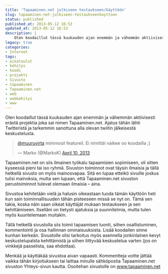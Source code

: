```yaml
---
title: 'Tapaaminen.net julkiseen testaukseen/käyttöön'
slug: tapaaminen-net-julkiseen-testaukseenkayttoon
status: published
published_at: 2013-05-12 16:53
updated_at: 2013-05-12 16:53
description: |
    Olen koodaillut tässä kuukauden ajan enemmän ja vähemmän aktiivisesti erästä projektia joka sai nimen Tapaaminen.net. Ajatus tähän lähti Twitteristä ja tarkemmin sanottuna alla olevan twiitin jälkeisestä keskustelusta. @muuruvirta mimmosil featureil. Ei nimittäi vaikee oo koodailla ;) — Marko (@MarkoK) April 10, 2013 Tapaaminen.net on siis ilmainen työkalu tapaamisien sopimiseen, oli sitten kyseessä pieni tai iso… Jatka lukemista Tapaaminen.net julkiseen testaukseen/käyttöön
legacy: true
categories:
- Internet
tags:
- aikataulut
- kehitys
- koodi
- projekti
- Sivusto
- tapaaminen
- Tapaaminen.net
- web
- webkehitys
- www
---
```


<p>Olen koodaillut tässä kuukauden ajan enemmän ja vähemmän aktiivisesti erästä projektia joka sai nimen Tapaaminen.net. Ajatus tähän lähti Twitteristä ja tarkemmin sanottuna alla olevan twiitin jälkeisestä keskustelusta.</p>
<blockquote class="twitter-tweet" data-width="550" data-dnt="true">
<p lang="fi" dir="ltr"><a href="https://twitter.com/muuruvirta?ref_src=twsrc%5Etfw">@muuruvirta</a> mimmosil featureil. Ei nimittäi vaikee oo koodailla ;)</p>
<p>&mdash; Marko (@MarkoK) <a href="https://twitter.com/MarkoK/status/322044036816973824?ref_src=twsrc%5Etfw">April 10, 2013</a></p></blockquote>
<p><script async src="https://platform.twitter.com/widgets.js" charset="utf-8"></script></p>
<p>Tapaaminen.net on siis ilmainen työkalu tapaamisien sopimiseen, oli sitten kyseessä pieni tai iso ryhmä. Sivuston toiminnot ovat täysin ilmaisia ja tällä hetkellä sivusto on myös mainosvapaa. Sitä en lupaa etteikö sivuille joskus tulisi mainoksia, mutta sen lupaan, että Tapaaminen.net sivuston perustoiminnot tulevat olemaan ilmaisia &#8211; aina.</p>
<p>Sivustoa kehitetään vielä ja halusin oikeastaan tuoda tämän käyttöön heti kun sain toiminnallisuuden tähän pisteeseen missä se nyt on. Tämä sen takia, koska näin saan oikeat käyttäjät mukaan testaukseen ja sen kehittämiseen. Itselläni on tietysti ajatuksia ja suunnitelmia, mutta tulen myös kuuntelemaan muitakin.</p>
<p>Tällä hetkellä sivustolla siis toimii tapaamisen luonti, siihen osallistuminen, kommentointi ja osa hallinnan ominaisuuksista. Lisää koodailen sinne kunhan kerkeän. Sivustolle olisi tarkoitus myös asennella jonkinlainen kevyt keskustelupalsta kehittämistä ja siihen liittyvää keskustelua varten (jos on vinkkejä passelista, saa ehdottaa).</p>
<p>Menkää ja käyttäkää sivustoa aivan vapaasti. Kommentteja voitte jättää vaikka tähän kirjoitukseen tai laittaa minulle sähköpostia Tapaaminen.net sivuston Yhteys-sivun kautta. Osoitehan sivustolle on <a href="http://www.tapaaminen.net" target="_blank">www.tapaaminen.net</a></p>